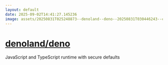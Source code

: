 ```yaml
---
layout: default
date: 2025-09-02T14:41:27.145236
image: assets/20250831T025248873--denoland--deno--20250831T030446243--cropped.png
---
```


# [denoland/deno](https://github.com/denoland/deno)

JavaScript and TypeScript runtime with secure defaults
